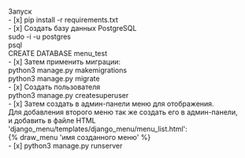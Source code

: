 Запуск<br>
    - [x] pip install -r requirements.txt<br>
    - [x] Создать базу данных PostgreSQL<br>
    sudo -i -u postgres<br>
    psql<br>
    CREATE DATABASE menu_test<br>
    - [x] Затем применить миграции:<br>
    python3 manage.py makemigrations<br>
    python3 manage.py migrate<br>
    - [x] Создать пользователя<br>
    python3 manage.py createsuperuser<br>
    - [x] Затем создать в админ-панели меню для отображения.<br>
    Для добавления второго меню так же создать его в админ-панели,<br>
    и добавить в файле HTML 'django_menu/templates/django_menu/menu_list.html':<br>
    {% draw_menu 'имя созданного меню' %}<br>
    - [x] python3 manage.py runserver<br>